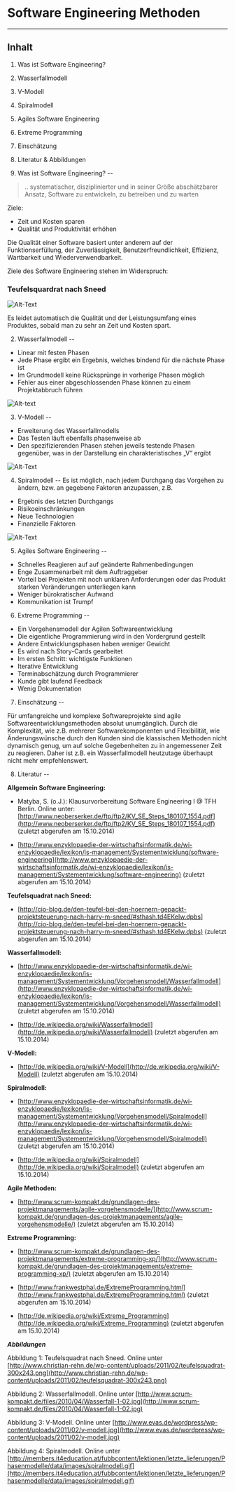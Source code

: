 # Software Engineering Methoden #
___

## Inhalt ##
1. Was ist Software Engineering?
2. Wasserfallmodell
3. V-Modell
4. Spiralmodell
5. Agiles Software Engineering
6. Extreme Programming
7. Einschätzung
8. Literatur & Abbildungen

1. Was ist Software Engineering? 
--
>.. systematischer, disziplinierter und in seiner Größe abschätzbarer Ansatz, Software zu entwickeln, zu betreiben und zu warten

Ziele:

* Zeit und Kosten sparen
* Qualität und Produktivität erhöhen

Die Qualität einer Software basiert unter anderem auf der Funktionserfüllung, der Zuverlässigkeit, Benutzerfreundlichkeit, Effizienz, Wartbarkeit und Wiederverwendbarkeit.

Ziele des Software Engineering stehen im Widerspruch:

### Teufelsquardrat nach Sneed ###

![Alt-Text](http://www.christian-rehn.de/wp-content/uploads/2011/02/teufelsquadrat-300x243.png)

 Es leidet automatisch die Qualität und der Leistungsumfang eines Produktes, sobald man zu sehr an Zeit und Kosten spart.




2. Wasserfallmodell
--

* Linear mit festen Phasen
* Jede Phase ergibt ein Ergebnis, welches bindend für 
  die nächste Phase ist 
* Im Grundmodell keine Rücksprünge in vorherige Phasen möglich
* Fehler aus einer abgeschlossenden Phase können zu einem Projektabbruch führen

![Alt-text](http://www.scrum-kompakt.de/files/2010/04/Wasserfall-1-02.jpg)

3. V-Modell
--

* Erweiterung des Wasserfallmodells
* Das Testen läuft ebenfalls phasenweise ab
* Den spezifizierenden Phasen stehen jeweils testende Phasen gegenüber, was in der 
  Darstellung ein charakteristisches „V“ ergibt

![Alt-Text](http://www.evas.de/wordpress/wp-content/uploads/2011/02/v-modell.jpg)

4. Spiralmodell
--
Es ist möglich, nach jedem Durchgang das Vorgehen zu ändern, bzw. an gegebene Faktoren anzupassen, z.B.

* Ergebnis des letzten Durchgangs
* Risikoeinschränkungen
* Neue Technologien 
* Finanzielle Faktoren

![Alt-Text](http://members.it4education.at/fubbcontent/lektionen/letzte_lieferungen/Phasenmodelle/data/images/spiralmodell.gif)

5. Agiles Software Engineering
--

* Schnelles Reagieren auf auf geänderte Rahmenbedingungen
* Enge Zusammenarbeit mit dem Auftraggeber
* Vorteil bei Projekten mit noch unklaren Anforderungen oder das Produkt starken Veränderungen unterliegen kann
* Weniger bürokratischer Aufwand
* Kommunikation ist Trumpf

6. Extreme Programming
--
* Ein Vorgehensmodell der Agilen Softwareentwicklung
* Die eigentliche Programmierung wird in den Vordergrund gestellt
* Andere Entwicklungsphasen haben weniger Gewicht
* Es wird nach Story-Cards gearbeitet
* Im ersten Schritt: wichtigste Funktionen
* Iterative Entwicklung
* Terminabschätzung durch Programmierer
* Kunde gibt laufend Feedback
* Wenig Dokumentation

7. Einschätzung
--

Für umfangreiche und komplexe Softwareprojekte sind agile Softwareentwicklungsmethoden absolut unumgänglich. Durch die Komplexität, wie z.B. mehrerer Softwarekomponenten und Flexibilität, wie Änderungswünsche durch den Kunden sind die klassischen Methoden nicht dynamisch genug, um auf solche Gegebenheiten zu in angemessener Zeit zu reagieren. Daher ist z.B. ein Wasserfallmodell heutzutage überhaupt nicht mehr empfehlenswert.

8. Literatur
--

__Allgemein Software Engineering:__ 

* Matyba, S. (o.J.): Klausurvorbereitung Software Engineering I @ TFH Berlin. Online unter: 
[http://www.neoberserker.de/ftp/ftp2/KV_SE_Steps_180107_1554.pdf](http://www.neoberserker.de/ftp/ftp2/KV_SE_Steps_180107_1554.pdf) (zuletzt abgerufen am 15.10.2014)

* [http://www.enzyklopaedie-der-wirtschaftsinformatik.de/wi-enzyklopaedie/lexikon/is-management/Systementwicklung/software-engineering](http://www.enzyklopaedie-der-wirtschaftsinformatik.de/wi-enzyklopaedie/lexikon/is-management/Systementwicklung/software-engineering) (zuletzt abgerufen am 15.10.2014)

__Teufelsquadrat nach Sneed:__ 

* [http://cio-blog.de/den-teufel-bei-den-hoernern-gepackt-projektsteuerung-nach-harry-m-sneed/#sthash.td4EKeIw.dpbs](http://cio-blog.de/den-teufel-bei-den-hoernern-gepackt-projektsteuerung-nach-harry-m-sneed/#sthash.td4EKeIw.dpbs) (zuletzt abgerufen am 15.10.2014)

__Wasserfallmodell:__ 

* [http://www.enzyklopaedie-der-wirtschaftsinformatik.de/wi-enzyklopaedie/lexikon/is-management/Systementwicklung/Vorgehensmodell/Wasserfallmodell](http://www.enzyklopaedie-der-wirtschaftsinformatik.de/wi-enzyklopaedie/lexikon/is-management/Systementwicklung/Vorgehensmodell/Wasserfallmodell) (zuletzt abgerufen am 15.10.2014)

* [http://de.wikipedia.org/wiki/Wasserfallmodell](http://de.wikipedia.org/wiki/Wasserfallmodell) (zuletzt abgerufen am 15.10.2014)

__V-Modell:__

* [http://de.wikipedia.org/wiki/V-Modell](http://de.wikipedia.org/wiki/V-Modell) (zuletzt abgerufen am 15.10.2014)

__Spiralmodell:__ 

* [http://www.enzyklopaedie-der-wirtschaftsinformatik.de/wi-enzyklopaedie/lexikon/is-management/Systementwicklung/Vorgehensmodell/Spiralmodell](http://www.enzyklopaedie-der-wirtschaftsinformatik.de/wi-enzyklopaedie/lexikon/is-management/Systementwicklung/Vorgehensmodell/Spiralmodell) (zuletzt abgerufen am 15.10.2014)

* [http://de.wikipedia.org/wiki/Spiralmodell](http://de.wikipedia.org/wiki/Spiralmodell) (zuletzt abgerufen am 15.10.2014)

__Agile Methoden:__ 

* [http://www.scrum-kompakt.de/grundlagen-des-projektmanagements/agile-vorgehensmodelle/](http://www.scrum-kompakt.de/grundlagen-des-projektmanagements/agile-vorgehensmodelle/)
(zuletzt abgerufen am 15.10.2014)

__Extreme Programming:__

* [http://www.scrum-kompakt.de/grundlagen-des-projektmanagements/extreme-programming-xp/](http://www.scrum-kompakt.de/grundlagen-des-projektmanagements/extreme-programming-xp/) (zuletzt abgerufen am 15.10.2014)

* [http://www.frankwestphal.de/ExtremeProgramming.html](http://www.frankwestphal.de/ExtremeProgramming.html) (zuletzt abgerufen am 15.10.2014)

* [http://de.wikipedia.org/wiki/Extreme_Programming](http://de.wikipedia.org/wiki/Extreme_Programming) (zuletzt abgerufen am 15.10.2014)



__*Abbildungen*__

Abbildung 1: Teufelsquadrat nach Sneed. Online unter [http://www.christian-rehn.de/wp-content/uploads/2011/02/teufelsquadrat-300x243.png](http://www.christian-rehn.de/wp-content/uploads/2011/02/teufelsquadrat-300x243.png)

Abbildung 2: Wasserfallmodell. Online unter [http://www.scrum-kompakt.de/files/2010/04/Wasserfall-1-02.jpg](http://www.scrum-kompakt.de/files/2010/04/Wasserfall-1-02.jpg)

Abbildung 3: V-Modell. Online unter [http://www.evas.de/wordpress/wp-content/uploads/2011/02/v-modell.jpg](http://www.evas.de/wordpress/wp-content/uploads/2011/02/v-modell.jpg)

Abbildung 4: Spiralmodell. Online unter [http://members.it4education.at/fubbcontent/lektionen/letzte_lieferungen/Phasenmodelle/data/images/spiralmodell.gif](http://members.it4education.at/fubbcontent/lektionen/letzte_lieferungen/Phasenmodelle/data/images/spiralmodell.gif)

